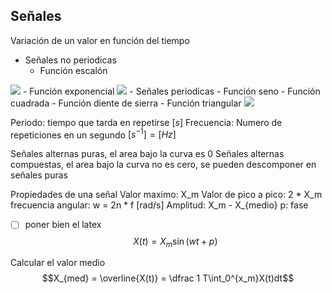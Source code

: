 ## Señales
Variación de un valor en función del tiempo
- Señales no periodicas
	- Función escalón
<img src="https://upload.wikimedia.org/wikipedia/commons/thumb/d/d9/Dirac_distribution_CDF.svg/325px-Dirac_distribution_CDF.svg.png" class="center">	
 - Función exponencial
<img src="https://qph.cf2.quoracdn.net/main-qimg-9c9abe3691f16c5111643244eaef84f7.webp" class="center">
- Señales periodicas
	- Función seno
	- Función cuadrada
	- Función diente de sierra
	- Función triangular
<img src="https://upload.wikimedia.org/wikipedia/commons/thumb/7/77/Waveforms.svg/350px-Waveforms.svg.png" class="center">


Periodo: tiempo que tarda en repetirse $[s]$
Frecuencia: Numero de repeticiones en un segundo $[s^{-1}] = [Hz]$

Señales alternas puras, el area bajo la curva es 0
Señales alternas compuestas, el area bajo la curva no es cero, se pueden descomponer en señales puras

Propiedades de una señal
Valor maximo: X_m
Valor de pico a pico: 2 * X_m
frecuencia angular: w = 2n * f [rad/s]
Amplitud: X_m - X_{medio}
p: fase
- [ ] poner bien el latex
$$X(t) = X_m\sin(wt+p)$$

Calcular el valor medio
$$X_{med} = \overline{X(t)} = \dfrac 1 T\int_0^{x_m}X(t)dt$$

